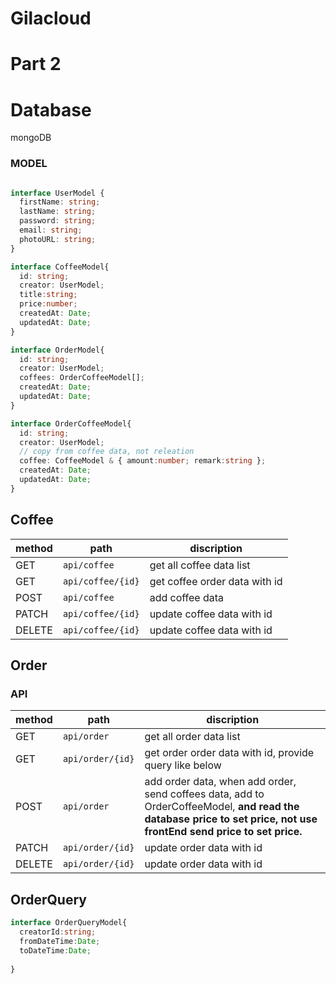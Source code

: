 # Gilacloud

# Part 2

# Database

mongoDB

### MODEL
```ts

interface UserModel {
  firstName: string;
  lastName: string;
  password: string;
  email: string;
  photoURL: string;
}

interface CoffeeModel{
  id: string;
  creator: UserModel;
  title:string;
  price:number;
  createdAt: Date;
  updatedAt: Date;
}

interface OrderModel{
  id: string;
  creator: UserModel;
  coffees: OrderCoffeeModel[];
  createdAt: Date;
  updatedAt: Date;
}

interface OrderCoffeeModel{
  id: string;
  creator: UserModel;
  // copy from coffee data, not releation
  coffee: CoffeeModel & { amount:number; remark:string }; 
  createdAt: Date;
  updatedAt: Date;
}

```
## Coffee
| method | path | discription |
|---|---|---|
| GET | `api/coffee`| get all coffee data list |
| GET | `api/coffee/{id}`| get coffee order data with id|
| POST | `api/coffee`| add coffee data|
| PATCH | `api/coffee/{id}`| update coffee data with id|
| DELETE | `api/coffee/{id}`| update coffee data with id|


## Order
### API
| method | path | discription |
|---|---|---|
| GET | `api/order`| get all order data list |
| GET | `api/order/{id}`| get order order data with id, provide query like below|
| POST | `api/order`| add order data, when add order, send coffees data, add to OrderCoffeeModel, **and read the database price to set price, not use frontEnd send price to set price.**|
| PATCH | `api/order/{id}`| update order data with id|
| DELETE | `api/order/{id}`| update order data with id|


## OrderQuery
```ts
interface OrderQueryModel{
  creatorId:string;
  fromDateTime:Date;
  toDateTime:Date;
  
}
```

